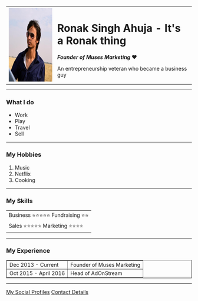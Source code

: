 <!DOCTYPE html>
<html lang="en" dir="ltr">

<head>
  <meta charset="utf-8">
  <title>Ronak's New ❤</title>
</head>

<body>
  <table cellspacing="20">
    <tr>
      <td><img src="profile.jpg" alt="Image Not Found" style="width:200px;height:200px;"></td>
      <td><h1>Ronak Singh Ahuja - It's a Ronak thing</h1>
      <p><em><strong>Founder of Muses Marketing</strong></em> ❤️</p>
      <p>An entrepreneurship veteran who became a business guy</p></td>
    </tr>
  </table>
  <hr>
  <h3>What I do</h3>
  <ul>
  <li>Work</li>
  <li>Play</li>
  <li>Travel</li>
  <li>Sell</li>
  </ul>
  <hr>
  <h3>My Hobbies</h3>
  <ol>
    <li>Music</li>
    <li>Netflix</li>
    <li>Cooking</li>
    </ol>
    <hr>
    <h3>My Skills</h3>
    <table>
      <tr cellspacing="10">
        <td>Business ⭐️⭐️⭐️⭐️⭐️ Fundraising ⭐️⭐️</td>
      </td>
  </tr>
<tr>
  <td>Sales ⭐️⭐️⭐️⭐️⭐️ Marketing ⭐️⭐️⭐️⭐️</td>
</tr>
      </tr>
    </table>
    <hr>
    <h3>My Experience</h3>
    <table border="1">
      <tr>
        <td>Dec 2013 - Current</td>
        <td>Founder of Muses Marketing</td>
      </tr>
      <tr>
        <td>Oct 2015 - April 2016</td>
        <td>Head of AdOnStream</td>
      </tr>
    </table>
    <hr/>
  <a href="Profiles.html">My Social Profiles</a>
  <a href="Contact.html">Contact Details</a>
</body>

</html>
